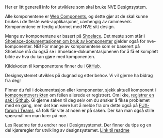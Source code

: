 <PageHeader title="For utviklere" imagePath="developer"  />

Her er litt generell info for utviklere som skal bruke NVE Designsystem.

Alle komponentene er [Web Components](https://developer.mozilla.org/en-US/docs/Web/API/Web_components), og dette gjør at de skal kunne brukes i de fleste web-applikasjoner, uavhengig av rammeverk.
Komponentene er ferdig utformet med NVE sitt design.

Mange av komponentene er basert på [Shoelace](https://shoelace.style/). Det meste som står i [Shoelace-dokumentasjonen om bruk av komponenter](https://shoelace.style/getting-started/usage) gjelder også for nve-komponenter.
NB! For mange av komponentene som er baserert på Shoelace må du også se i Shoelace-dokumentasjonenen for å få et komplett bilde av hva du kan gjøre med komponenten.

Kildekoden til komponentene finner du i [GitHub](https://github.com/NVE/Designsystem).

Designsystemet utvikles på dugnad og etter behov. Vi vil gjerne ha bidrag fra deg!

Finner du feil i dokumentasjon eller komponenter, sjekk aktuell komponent i [komponentoversikten](https://designsystem.nve.no/components/Komponentoversikt.html) om feilen allerede er registrert. Om ikke, [registrer en sak i Github](https://github.com/NVE/Designsystem/issues). Gi gjerne saken til deg selv om du ønsker å fikse problemet med en gang, men det kan være lurt å melde fra om dette også på [FUX-forum i Teams](https://teams.microsoft.com/l/channel/19%3A3vNPKWAB1NfvK_GxsEsNWj04elWJ8WrylwsoZF9KaOY1%40thread.tacv2/FUX%20Forum?groupId=ec755ca5-8bfc-4a59-b502-d9721ef8eda4&tenantId=bc8d840d-60c9-410b-b4fb-11b86806780c&ngc=true&allowXTenantAccess=true), så folk får vite at noen er på saken. Der kan man også stille spørsmål om man lurer på noe.

<nve-message-card title="Les readme">Les Readme før du endrer noe i Designsystemet. Der finner du tips og en del kjøreregler for utvikling av designsystemet.
<slot name="Footer">
<a href="https://github.com/NVE/Designsystem" target="_blank">Link til readme</a>
</slot>
</nve-message-card>
